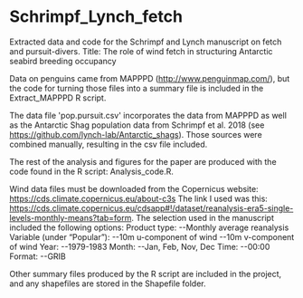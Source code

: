 # Schrimpf_Lynch_fetch
Extracted data and code for the Schrimpf and Lynch manuscript on fetch and pursuit-divers.
Title: The role of wind fetch in structuring Antarctic seabird breeding occupancy 

Data on penguins came from MAPPPD (http://www.penguinmap.com/), but the code for turning those files into a summary file is included in the Extract_MAPPPD R script.

The data file 'pop.pursuit.csv' incorporates the data from MAPPPD as well as the Antarctic Shag population data from Schrimpf et al. 2018 (see https://github.com/lynch-lab/Antarctic_shags). Those sources were combined manually, resulting in the csv file included.

The rest of the analysis and figures for the paper are produced with the code found in the R script: Analysis_code.R.

Wind data files must be downloaded from the Copernicus website: https://cds.climate.copernicus.eu/about-c3s
The link I used was this: https://cds.climate.copernicus.eu/cdsapp#!/dataset/reanalysis-era5-single-levels-monthly-means?tab=form.
The selection used in the manuscript included the following options:
Product type:
--Monthly average reanalysis
Variable (under “Popular”):
--10m u-component of wind
--10m v-component of wind
Year:
--1979-1983
Month:
--Jan, Feb, Nov, Dec
Time:
--00:00
Format:
--GRIB


Other summary files produced by the R script are included in the project, and any shapefiles are stored in the Shapefile folder.
